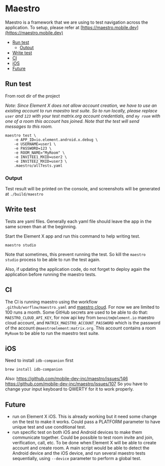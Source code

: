 # Maestro

Maestro is a framework that we are using to test navigation across the application.
To setup, please refer at [https://maestro.mobile.dev](https://maestro.mobile.dev)

<!--- TOC -->

* [Run test](#run-test)
    * [Output](#output)
* [Write test](#write-test)
* [CI](#ci)
* [iOS](#ios)
* [Future](#future)

<!--- END -->

## Run test

From root dir of the project

*Note: Since Element X does not allow account creation, we have to use an existing account to run maestro test suite. So to run locally, please replace `user`
and `123` with your test matrix.org account credentials, and `my room` with one of a room this account has joined. Note that the test will send messages to this
room.*

```shell
maestro test \
    -e APP_ID=io.element.android.x.debug \
    -e USERNAME=user1 \
    -e PASSWORD=123 \
    -e ROOM_NAME="MyRoom" \
    -e INVITEE1_MXID=user2 \
    -e INVITEE2_MXID=user3 \
    .maestro/allTests.yaml
```

### Output

Test result will be printed on the console, and screenshots will be generated at `./build/maestro`

## Write test

Tests are yaml files. Generally each yaml file should leave the app in the same screen than at the beginning.

Start the Element X app and run this command to help writing test.

```shell
maestro studio
```

Note that sometimes, this prevent running the test. So kill the `maestro studio` process to be able to run the test again.

Also, if updating the application code, do not forget to deploy again the application before running the maestro tests.

## CI

The CI is running maestro using the workflow `.github/worflow/maestro.yaml` and [maestro cloud](https://cloud.mobile.dev/). For now we are limited to 100 runs a
month.
Some GitHub secrets are used to be able to do that: `MAESTRO_CLOUD_API_KEY`, for now api key from `benoitm@element.io` maestro cloud account,
and `MATRIX_MAESTRO_ACCOUNT_PASSWORD` which is the password of the account `@maestroelement:matrix.org`. This account contains a room `MyRoom` to be able to run
the maestro test suite.

## iOS

Need to install `idb-companion` first

```shell
brew install idb-companion
```

Also:
https://github.com/mobile-dev-inc/maestro/issues/146
https://github.com/mobile-dev-inc/maestro/issues/107
So you have to change your input keyboard to QWERTY for it to work properly.

## Future

- run on Element X iOS. This is already working but it need some change on the test to make it works. Could pass a PLATFORM parameter to have unique test and
  use conditional test.
- run specific test on both iOS and Android devices to make them communicate together. Could be possible to test room invite and join, verification, call, etc.
  To be done when Element X will be able to create account and create room. A main script would be able to detect the Android device and the iOS device, and run
  several maestro tests sequentially, using `--device` parameter to perform a global test.
